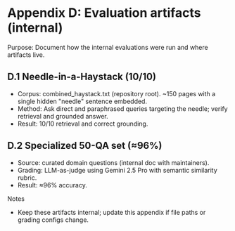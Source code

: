 # Appendix D: Evaluation artifacts (internal)

Purpose: Document how the internal evaluations were run and where artifacts live.

## D.1 Needle-in-a-Haystack (10/10)
- Corpus: combined_haystack.txt (repository root). ~150 pages with a single hidden "needle" sentence embedded.
- Method: Ask direct and paraphrased queries targeting the needle; verify retrieval and grounded answer.
- Result: 10/10 retrieval and correct grounding.

## D.2 Specialized 50-QA set (≈96%)
- Source: curated domain questions (internal doc with maintainers).
- Grading: LLM-as-judge using Gemini 2.5 Pro with semantic similarity rubric.
- Result: ≈96% accuracy.

Notes
- Keep these artifacts internal; update this appendix if file paths or grading configs change.
